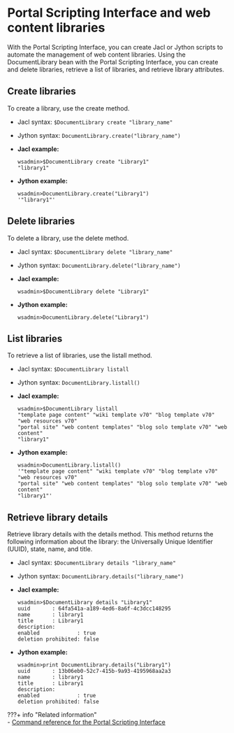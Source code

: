 # Portal Scripting Interface and web content libraries

With the Portal Scripting Interface, you can create Jacl or Jython scripts to automate the management of web content libraries. Using the DocumentLibrary bean with the Portal Scripting Interface, you can create and delete libraries, retrieve a list of libraries, and retrieve library attributes.

## Create libraries

To create a library, use the create method.

-   Jacl syntax: `$DocumentLibrary create "library_name"`
-   Jython syntax: `DocumentLibrary.create("library_name")`

-   **Jacl example:**

    ```
    wsadmin>$DocumentLibrary create "Library1"
    "library1"
    ```

-   **Jython example:**

    ```
    wsadmin>DocumentLibrary.create("Library1")
    '"library1"'
    ```


## Delete libraries

To delete a library, use the delete method.

-   Jacl syntax: `$DocumentLibrary delete "library_name"`
-   Jython syntax: `DocumentLibrary.delete("library_name")`

-   **Jacl example:**

    ```
    wsadmin>$DocumentLibrary delete "Library1"
    ```

-   **Jython example:**

    ```
    wsadmin>DocumentLibrary.delete("Library1")
    ```


## List libraries

To retrieve a list of libraries, use the listall method.

-   Jacl syntax: `$DocumentLibrary listall`
-   Jython syntax: `DocumentLibrary.listall()`

-   **Jacl example:**

    ```
    wsadmin>$DocumentLibrary listall
    "template page content" "wiki template v70" "blog template v70" "web resources v70"
    "portal site" "web content templates" "blog solo template v70" "web content"
    "library1"
    ```

-   **Jython example:**

    ```
    wsadmin>DocumentLibrary.listall()
    '"template page content" "wiki template v70" "blog template v70" "web resources v70"
    "portal site" "web content templates" "blog solo template v70" "web content"
    "library1"'
    ```


## Retrieve library details

Retrieve library details with the details method. This method returns the following information about the library: the Universally Unique Identifier (UUID), state, name, and title.

-   Jacl syntax: `$DocumentLibrary details "library_name"`
-   Jython syntax: `DocumentLibrary.details("library_name")`

-   **Jacl example:**

    ```
    wsadmin>$DocumentLibrary details "Library1"
    uuid       : 64fa541a-a189-4ed6-8a6f-4c3dcc148295
    name       : library1
    title      : Library1
    description:
    enabled            : true
    deletion prohibited: false
    ```

-   **Jython example:**

    ```
    wsadmin>print DocumentLibrary.details("Library1")
    uuid       : 13b06eb0-52c7-415b-9a93-4195968aa2a3
    name       : library1
    title      : Library1
    description:
    enabled            : true
    deletion prohibited: false
    ```



???+ info "Related information"  
    -   [Command reference for the Portal Scripting Interface](../../../../../../../deploy_dx/manage/portal_admin_tools/portal_scripting_interface/command_ref_psi/index.md)

